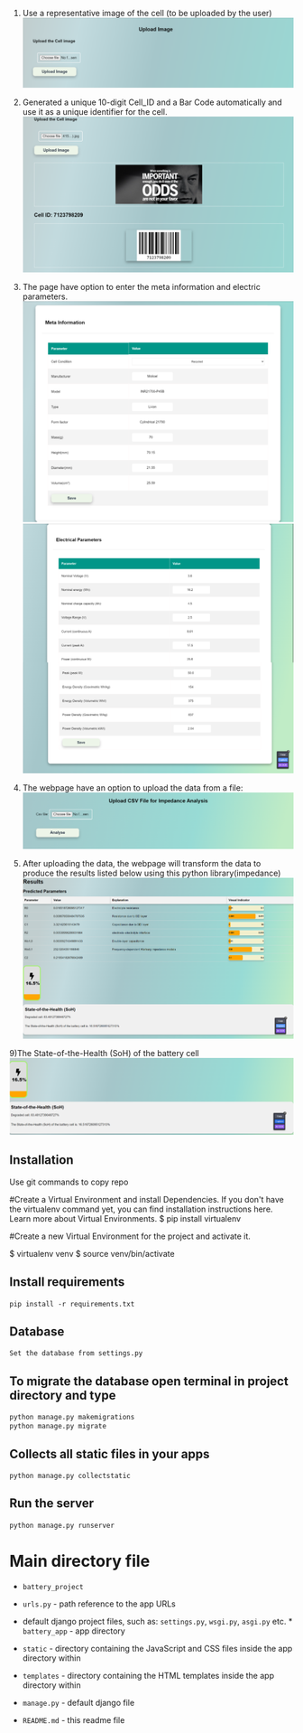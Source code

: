 
1) Use a representative image of the cell (to be uploaded by the
user)
![Altextt ](https://github.com/RSahu20/Think/blob/master/media/upload.png)    


3) Generated a unique 10-digit Cell_ID and a Bar Code automatically and use
it as a unique identifier for the cell.
![Altextt ](https://github.com/RSahu20/Think/blob/master/media/barcode.png)

5) The page  have option to enter the meta information and electric parameters.
![Altextt ](https://github.com/RSahu20/Think/blob/master/media/Meta%20inforamtion.png)
![Altextt ](https://github.com/RSahu20/Think/blob/master/media/Electric.png) 

7) The webpage have an option to upload the data from a file:
![Altextt ](https://github.com/RSahu20/Think/blob/master/media/cv%20fileupload.png) 

8) After uploading the data, the webpage will transform the data to
produce the results listed below using this python library(impedance)
![Altextt ](https://github.com/RSahu20/Think/blob/master/media/Results.png) 

9)The State-of-the-Health (SoH) of the battery cell
 ![Altextt ](https://github.com/RSahu20/Think/blob/master/media/soh.png) 

## Installation 
 Use git commands to copy repo

#Create a Virtual Environment and install Dependencies.
If you don't have the virtualenv command yet, you can find installation instructions here. Learn more about Virtual Environments.
$ pip install virtualenv

#Create a new Virtual Environment for the project and activate it.

$ virtualenv venv
$ source venv/bin/activate

## Install requirements

```
pip install -r requirements.txt
```
## Database

```
Set the database from settings.py
```

## To migrate the database open terminal in project directory and type
```
python manage.py makemigrations
python manage.py migrate
```


## Collects all static files in your apps
```
python manage.py collectstatic
```

## Run the server
```
python manage.py runserver
```

# Main directory file

*   `battery_project`
 * `urls.py` - path reference to the app URLs
 * default django project files, such as: `settings.py`, `wsgi.py`, `asgi.py` etc.
		* `battery_app` - app directory
		


  * `static` - directory containing the JavaScript and CSS files inside the app directory within
        
  * `templates` - directory containing the HTML templates inside the app directory within
   
  * `manage.py` - default django file
  * `README.md` - this readme file

